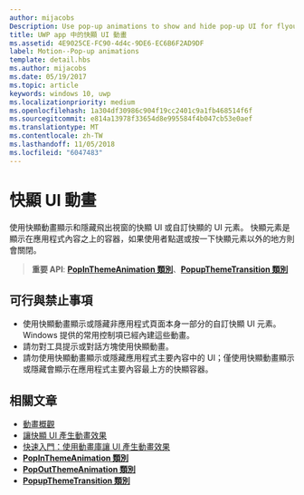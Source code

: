 ```yaml
---
author: mijacobs
Description: Use pop-up animations to show and hide pop-up UI for flyouts or custom pop-up UI elements. Pop-up elements are containers that appear over the app's content and are dismissed if the user taps or clicks outside of the pop-up element.
title: UWP app 中的快顯 UI 動畫
ms.assetid: 4E9025CE-FC90-4d4c-9DE6-EC6B6F2AD9DF
label: Motion--Pop-up animations
template: detail.hbs
ms.author: mijacobs
ms.date: 05/19/2017
ms.topic: article
keywords: windows 10, uwp
ms.localizationpriority: medium
ms.openlocfilehash: 1a304df30986c904f19cc2401c9a1fb468514f6f
ms.sourcegitcommit: e814a13978f33654d8e995584f4b047cb53e0aef
ms.translationtype: MT
ms.contentlocale: zh-TW
ms.lasthandoff: 11/05/2018
ms.locfileid: "6047483"
---
```

# <a name="pop-up-ui-animations"></a>快顯 UI 動畫



使用快顯動畫顯示和隱藏飛出視窗的快顯 UI 或自訂快顯的 UI 元素。 快顯元素是顯示在應用程式內容之上的容器，如果使用者點選或按一下快顯元素以外的地方則會關閉。

> **重要 API**: [**PopInThemeAnimation 類別**](https://msdn.microsoft.com/library/windows/apps/br210383)、[**PopupThemeTransition 類別**](https://msdn.microsoft.com/library/windows/apps/hh969172)


## <a name="dos-and-donts"></a>可行與禁止事項


-   使用快顯動畫顯示或隱藏非應用程式頁面本身一部分的自訂快顯 UI 元素。 Windows 提供的常用控制項已經內建這些動畫。
-   請勿對工具提示或對話方塊使用快顯動畫。
-   請勿使用快顯動畫顯示或隱藏應用程式主要內容中的 UI；僅使用快顯動畫顯示或隱藏會顯示在應用程式主要內容最上方的快顯容器。

## <a name="related-articles"></a>相關文章

* [動畫概觀](https://msdn.microsoft.com/library/windows/apps/mt187350)
* [讓快顯 UI 產生動畫效果](https://msdn.microsoft.com/library/windows/apps/xaml/jj649433)
* [快速入門：使用動畫庫讓 UI 產生動畫效果](https://msdn.microsoft.com/library/windows/apps/xaml/hh452703)
* [**PopInThemeAnimation 類別**](https://msdn.microsoft.com/library/windows/apps/br210383)
* [**PopOutThemeAnimation 類別**](https://msdn.microsoft.com/library/windows/apps/br210391)
* [**PopupThemeTransition 類別**](https://msdn.microsoft.com/library/windows/apps/hh969172)

 

 





